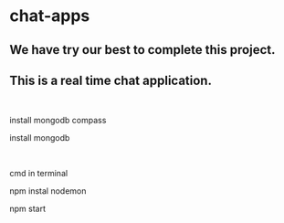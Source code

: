 # chat-apps
## We have try our best to complete this project.

## This is a real time chat application.

<br/>
<p>install mongodb compass  </p>
<p>install mongodb   </p>
<br/>
<p>cmd in terminal  </p>
<p>npm instal nodemon  </p>
<p>npm start </p>
